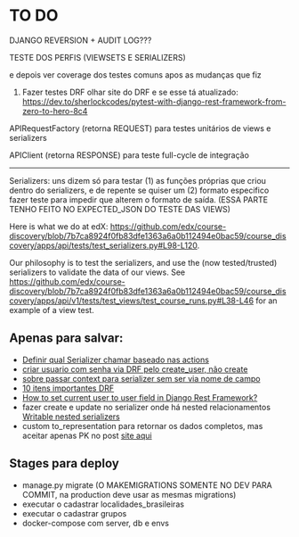 # TO DO


DJANGO REVERSION + AUDIT LOG???


TESTE DOS PERFIS (VIEWSETS E SERIALIZERS)

e depois ver coverage dos testes comuns apos as mudanças que fiz
1) Fazer testes DRF olhar site do DRF e se esse tá atualizado:
https://dev.to/sherlockcodes/pytest-with-django-rest-framework-from-zero-to-hero-8c4

APIRequestFactory (retorna REQUEST) para testes unitários de views e serializers

APIClient (retorna RESPONSE) para teste full-cycle de integração

---------------
Serializers: uns dizem só para testar 
(1) as funções próprias que criou dentro do serializers, e de repente se quiser um 
(2) formato especifico fazer teste para impedir que alterem o formato de saída. (ESSA PARTE TENHO FEITO NO EXPECTED_JSON DO TESTE DAS VIEWS) 

Here is what we do at edX: https://github.com/edx/course-discovery/blob/7b7ca8924f0fb83dfe1363a6a0b112494e0bac59/course_discovery/apps/api/tests/test_serializers.py#L98-L120.

Our philosophy is to test the serializers, and use the (now tested/trusted) serializers to validate the data of our views. See https://github.com/edx/course-discovery/blob/7b7ca8924f0fb83dfe1363a6a0b112494e0bac59/course_discovery/apps/api/v1/tests/test_views/test_course_runs.py#L38-L46 for an example of a view test.

## Apenas para salvar:

- [Definir qual Serializer chamar baseado nas actions](https://medium.com/aubergine-solutions/decide-serializer-class-dynamically-based-on-viewset-actions-in-django-rest-framework-drf-fb6bb1246af2)
- [criar usuario com senha via DRF pelo create_user, não create](https://stackoverflow.com/questions/29746584/django-rest-framework-create-user-with-password)
- [sobre passar context para serializer sem ser via nome de campo](https://www.django-rest-framework.org/api-guide/serializers/#including-extra-context)
- [10 itens importantes DRF](https://profil-software.com/blog/development/10-things-you-need-know-effectively-use-django-rest-framework/)
- [How to set current user to user field in Django Rest Framework?](https://stackoverflow.com/questions/35518273/how-to-set-current-user-to-user-field-in-django-rest-framework)
- fazer create e update no serializer onde há nested relacionamentos [Writable nested serializers](https://www.django-rest-framework.org/api-guide/relations/#writable-nested-serializers)
- custom to_representation para retornar os dados completos, mas aceitar apenas PK no post [site aqui](https://stackoverflow.com/a/46944720)

## Stages para deploy

- manage.py migrate (O MAKEMIGRATIONS SOMENTE NO DEV PARA COMMIT, na production deve usar as mesmas migrations)
- executar o cadastrar localidades_brasileiras
- executar o cadastrar grupos
- docker-compose com server, db e envs
